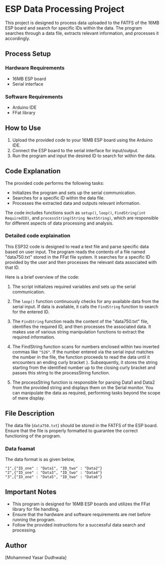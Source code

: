 # ESP Data Processing Project

This project is designed to process data uploaded to the FATFS of the 16MB ESP board and search for specific IDs within the data. The program searches through a data file, extracts relevant information, and processes it accordingly.

## Process Setup

### Hardware Requirements

- 16MB ESP board
- Serial interface

### Software Requirements

- Arduino IDE
- FFat library

## How to Use

1. Upload the provided code to your 16MB ESP board using the Arduino IDE.
2. Connect the ESP board to the serial interface for input/output.
3. Run the program and input the desired ID to search for within the data.

## Code Explanation

The provided code performs the following tasks:

- Initializes the program and sets up the serial communication.
- Searches for a specific ID within the data file.
- Processes the extracted data and outputs relevant information.

The code includes functions such as `setup()`, `loop()`, `FindString(int RequiredID)`, and `processString(String NextString)`, which are responsible for different aspects of data processing and analysis.

### Detailed code explaination  
This ESP32 code is designed to read a text file and parse specific data based on user input. The program reads the contents of a file named "data750.txt" stored in the FFat file system. It searches for a specific ID provided by the user and then processes the relevant data associated with that ID.

Here is a brief overview of the code:

1. The script initializes required variables and sets up the serial communication.

2. The `loop()` function continuously checks for any available data from the serial input. If data is available, it calls the `FindString` function to search for the entered ID.

3. The `FindString` function reads the content of the "data750.txt" file, identifies the required ID, and then processes the associated data. It makes use of various string manipulation functions to extract the required information.

4. The FindString function scans for numbers enclosed within two inverted commas like ```"526"```. If the number entered via the serial input matches the number in the file, the function proceeds to read the data until it encounters an ending curly bracket ```}```. Subsequently, it stores the string starting from the identified number up to the closing curly bracket and passes this string to the processString function.

5. The processString function is responsible for parsing Data1 and Data2 from the provided string and displays them on the Serial monitor. You can manipulate the data as required, performing tasks beyond the scope of mere display.

## File Description

The data file (`data750.txt`) should be stored in the FATFS of the ESP board. Ensure that the file is properly formatted to guarantee the correct functioning of the program.  

### Data foamat  

The data format is as given below,  
```
"1",{"ID_one" : "Data1", "ID_two" : "Data2"}  
"2",{"ID_one" : "Data3", "ID_two" : "Data4"}  
"3",{"ID_one" : "Data5", "ID_two" : "Data6"}
```

## Important Notes

- This program is designed for 16MB ESP boards and utilizes the FFat library for file handling.
- Ensure that the hardware and software requirements are met before running the program.
- Follow the provided instructions for a successful data search and processing.

## Author

[Mohammed Yasar Dudhwala]
